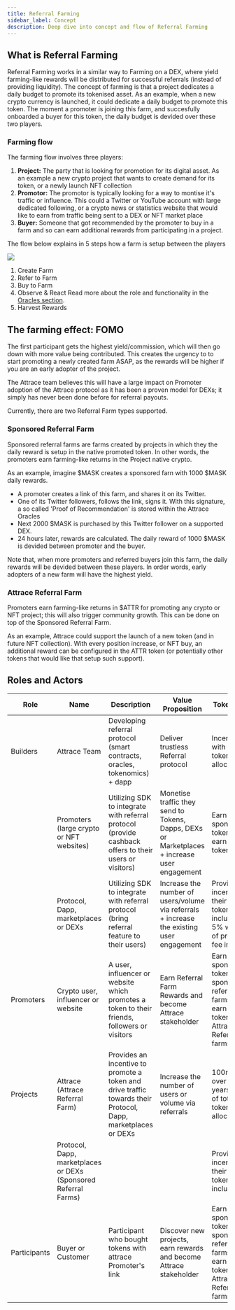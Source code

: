 ```yaml
---
title: Referral Farming
sidebar_label: Concept
description: Deep dive into concept and flow of Referral Farming
---
```


## What is Referral Farming
Referral Farming works in a similar way to Farming on a DEX, where yield farming-like rewards will be distributed for successful referrals (instead of providing liquidity). 
The concept of farming is that a project dedicates a daily budget to promote its tokenised asset. As an example, when a new crypto currency is launched, it could dedicate a daily budget to promote this token. The moment a promoter is joining this farm, and succesfully onboarded a buyer for this token, the daily budget is devided over these two players.


### Farming flow
The farming flow involves three players:
1. **Project:** The party that is looking for promotion for its digital asset. As an example a new crypto project that wants to create demand for its token, or a newly launch NFT collection
1. **Promotor:** The promotor is typically looking for a way to montise it's traffic or influence. This could a Twitter or YouTube account with large dedicated following, or a crypto news or statistics website that would like to earn from traffic being sent to a DEX or NFT market place
1. **Buyer:** Someone that got recommended by the promoter to buy in a farm and so can earn additional rewards from participating in a project.

The flow below explains in 5 steps how a farm is setup between the players

![](/about/referral-farming/farm-overview.svg)

1. Create Farm
1. Refer to Farm
1. Buy to Farm
1. Observe & React Read more about the role and functionality in the [Oracles section](/about/oracles).
1. Harvest Rewards


## The farming effect: FOMO
The first participant gets the highest yield/commission, which will then go down with more value being contributed. This creates the urgency to to start promoting a newly created farm ASAP, as the rewards will be higher if you are an early adopter of the project. 

The Attrace team believes this will have a large impact on Promoter adoption of the Attrace protocol as it has been a proven model for DEXs; it simply has never been done before for referral payouts. 

Currently, there are two Referral Farm types supported.

### Sponsored Referral Farm
Sponsored referral farms are farms created by projects in which they the daily reward is setup in the native promoted token. In other words, the promoters earn farming-like returns in the Project native crypto. 

As an example, imagine $MASK creates a sponsored farn with 1000 $MASK daily rewards. 
- A promoter creates a link of this farm, and shares it on its Twitter.
- One of its Twitter followers, follows the link, signs it. With this signature, a so called 'Proof of Recommendation' is stored within the Attrace Oracles
- Next 2000 $MASK is purchased by this Twitter follower on a supported DEX.
- 24 hours later, rewards are calculated. The daily reward of 1000 $MASK is devided between promoter and the buyer. 

Note that, when more promoters and referred buyers join this farm, the daily rewards will be devided between these players. In order words, early adopters of a new farm will have the highest yield.

### Attrace Referral Farm
Promoters earn farming-like returns in $ATTR for promoting any crypto or NFT project; this will also trigger community growth. This can be done on top of the Sponsored Referral Farm. 

As an example, Attrace could support the launch of a new token (and in future NFT collection). With every position increase, or NFT buy, an additional reward can be configured in the ATTR token (or potentially other tokens that would like that setup such support).

## Roles and Actors

| Role           | Name        | Description       | Value Proposition | Token Role     |
| -------------- |------------ | ----------------- | ----------------- | -------------- |
| Builders       | Attrace Team | Developing referral protocol (smart contracts, oracles, tokenomics) + dapp | Deliver trustless Referral protocol | Incentivised with ATTR token allocation | 
|                | Promoters (large crypto or NFT websites) | Utilizing SDK to integrate with referral protocol (provide cashback offers to their users or visitors) | Monetise traffic they send to Tokens, Dapps, DEXs or Marketplaces + increase user engagement | Earn sponsored tokens + earn ATTR tokens |
|                | Protocol, Dapp, marketplaces or DEXs | Utilizing SDK to integrate with referral protocol (bring referral feature to their users) | Increase the number of users/volume via referrals + increase the existing user engagement | Provide incentive in their native tokens including 5% worth of protocol fee in ATTR |  
| Promoters      | Crypto user, influencer or website | A user, influencer or website which promotes a token to their friends, followers or visitors  | Earn Referral Farm Rewards and become Attrace stakeholder | Earn sponsored tokens from sponsored referral farms + earn ATTR tokens from Attrace Referral farms |
| Projects | Attrace (Attrace Referral Farm) | Provides an incentive to promote a token and drive traffic towards their Protocol, Dapp, marketplaces or DEXs | Increase the number of users or volume via referrals | 100m ATTR over 2.5 years (10% of total token allocation) |
| | Protocol, Dapp, marketplaces or DEXs (Sponsored Referral Farms) | | | Provide incentive in their native tokens including |
| Participants | Buyer or Customer | Participant who bought tokens with attrace Promoter's link | Discover new projects, earn rewards and become Attrace stakeholder | Earn sponsored tokens from sponsored referral farms + earn ATTR tokens from Attrace Referral farms |



